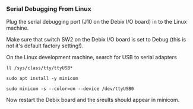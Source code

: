 ### Serial Debugging From Linux

Plug the serial debugging port (J10 on the Debix I/O board) in to the Linux machine.

Make sure that switch SW2 on the Debix I/O board is set to Debug (this is not it's default factory setting!).

On the Linux development machine, search for USB to serial adapters

```
ll /sys/class/tty/ttyUSB*
```
```
sudo apt install -y minicom

sudo minicom -s --color=on --device /dev/ttyUSB0
```

Now restart the Debix board and the sreults should appear in minicom.
